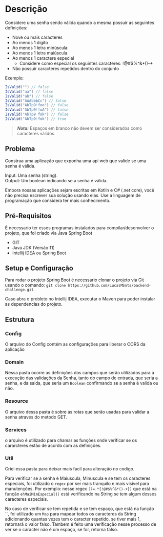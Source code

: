 # Descrição

Considere uma senha sendo válida quando a mesma possuir as seguintes definições:

- Nove ou mais caracteres
- Ao menos 1 dígito
- Ao menos 1 letra minúscula
- Ao menos 1 letra maiúscula
- Ao menos 1 caractere especial
  - Considere como especial os seguintes caracteres: !@#$%^&*()-+
- Não possuir caracteres repetidos dentro do conjunto

Exemplo:  

```c#
IsValid("") // false  
IsValid("aa") // false  
IsValid("ab") // false  
IsValid("AAAbbbCc") // false  
IsValid("AbTp9!foo") // false  
IsValid("AbTp9!foA") // false
IsValid("AbTp9 fok") // false
IsValid("AbTp9!fok") // true
```

> **_Nota:_**  Espaços em branco não devem ser considerados como caracteres válidos.

## Problema

Construa uma aplicação que exponha uma api web que valide se uma senha é válida.

Input: Uma senha (string).  
Output: Um boolean indicando se a senha é válida.

Embora nossas aplicações sejam escritas em Kotlin e C# (.net core), você não precisa escrever sua solução usando elas. Use a linguagem de programação que considera ter mais conhecimento.

## Pré-Requisitos
É necessario ter esses programas instalados para compilar/desenvolver o projeto, que foi criado via Java Spring Boot

- GIT
- Java JDK (Versão 11)
- Intellij IDEA ou Spring Boot

## Setup e Configuração 

Para rodar o projeto Spring Boot é necessario clonar o projeto via Git usando o comando: `git clone https://github.com/LucasMSnts/backend-challenge.git`

Caso abra o probleto no Intellij IDEA, executar o Maven para poder instalar as dependencias do projeto.

## Estrutura 

### Config
O arquivo do Config contém as configurações para liberar o CORS da aplicação 

### Domain
Nessa pasta ocorre as definições dos campos que serão utilizados para a execução das validações da Senha, tanto do campo de entrada, que seria a senha, e da saida, que seria um `Boolean` confirmando se a senha é valida ou não.

### Resource
O arquivo dessa pasta é sobre as rotas que serão usadas para validar a senha através do metodo GET.

### Services
o arquivo é utilizado para chamar as funções onde verificar se os cararcteres estão de acordo com as definições.

### Util

Criei essa pasta para deixar mais facil para alteração no codigo.

Para verificar se a senha é Maiuscula, Minuscula e se tem os caracteres especiais, foi utilizado o `regex` por ser mais tranquilo e mais visivel para manutenções. Por exemplo: nesse regex `(?=.*[!@#$%^&*()-+])` que está na função `ehMaiMinEspecial()` está verificando na String se tem algum desses caracteres especiais.

No caso de verificar se tem repetida e se tem espaço, que está na função ``, foi utilizado um `Map` para mapear todos os caracteres da String adicionando quantas vezes tem o caracter repetido, se tiver mais 1, retornará o valor falso. Tambem é feito uma verificação nesse processo de ver se o caracter não é um espaço, se for, retorna falso.

